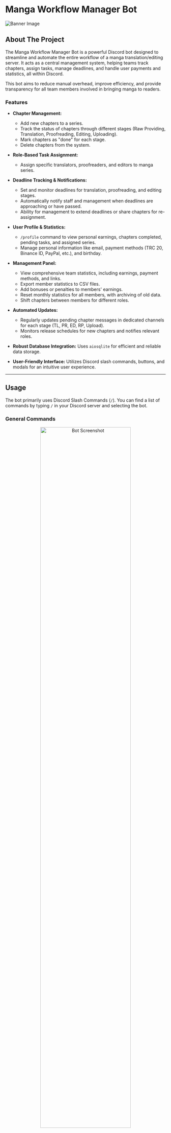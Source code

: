 # Manga Workflow Manager Bot

![Banner Image](https://i.imgur.com/bWDStsx.jpg)

## About The Project

The Manga Workflow Manager Bot is a powerful Discord bot designed to streamline and automate the entire workflow of a manga translation/editing server. It acts as a central management system, helping teams track chapters, assign tasks, manage deadlines, and handle user payments and statistics, all within Discord.

This bot aims to reduce manual overhead, improve efficiency, and provide transparency for all team members involved in bringing manga to readers.

### Features

* **Chapter Management:**
    * Add new chapters to a series.
    * Track the status of chapters through different stages (Raw Providing, Translation, Proofreading, Editing, Uploading).
    * Mark chapters as "done" for each stage.
    * Delete chapters from the system.
      
* **Role-Based Task Assignment:**
    * Assign specific translators, proofreaders, and editors to manga series.
      
* **Deadline Tracking & Notifications:**
    * Set and monitor deadlines for translation, proofreading, and editing stages.
    * Automatically notify staff and management when deadlines are approaching or have passed.
    * Ability for management to extend deadlines or share chapters for re-assignment.
      
* **User Profile & Statistics:**
    * `/profile` command to view personal earnings, chapters completed, pending tasks, and assigned series.
    * Manage personal information like email, payment methods (TRC 20, Binance ID, PayPal, etc.), and birthday.
      
* **Management Panel:**
    * View comprehensive team statistics, including earnings, payment methods, and links.
    * Export member statistics to CSV files.
    * Add bonuses or penalties to members' earnings.
    * Reset monthly statistics for all members, with archiving of old data.
    * Shift chapters between members for different roles.
      
* **Automated Updates:**
    * Regularly updates pending chapter messages in dedicated channels for each stage (TL, PR, ED, RP, Upload).
    * Monitors release schedules for new chapters and notifies relevant roles.
      
* **Robust Database Integration:** Uses `aiosqlite` for efficient and reliable data storage.
* **User-Friendly Interface:** Utilizes Discord slash commands, buttons, and modals for an intuitive user experience.

---


## Usage

The bot primarily uses Discord Slash Commands (`/`). You can find a list of commands by typing `/` in your Discord server and selecting the bot.

### General Commands


<p align="center">
  <img src="bot_screenshots/profile/profile_hub.png" style="width:75%;" alt="Bot Screenshot">
</p>

* `/profile`: View your personal statistics, earnings, and assigned chapters. This command opens an interactive menu with buttons for different profile sections.

---


### Management Commands

**(Requires "Management" role)**

* `/add_series <day> <time> <channel> <role> <site> <raw_link> <drive_link> <rp_money> <tl_money> <pr_money> <ed_money>`: Adds a new manga series to the system.
    * `day`: Release day (e.g., "Monday")
    * `time`: Release time (e.g., "01:00 PM")
    * `channel`: The Discord channel for the series.
    * `role`: The Discord role associated with the series (e.g., `@Manga Title`).
    * `site`: Source website (e.g., "Naver", "Kakao", "Others").
    * `raw_link`: Link to the raw chapters.
    * `drive_link`: Link to the shared drive for the series.
    * `rp_money`, `tl_money`, `pr_money`, `ed_money`: Payment rates for Raw Provider, Translator, Proofreader, and Editor per chapter.
      
* `/delete_series <role>`: Deletes a series from the system.
* `/delete_chapter <chapter_number>`: Deletes a specific chapter from the system.
* `/update_series <role> [day] [time] [channel] [site] [enabled] [raw_link] [drive_link] [rp_money] [tl_money] [pr_money] [ed_money]`: Updates details of an existing series.
* `/series_list`: Lists all series currently tracked by the bot.
* `/add_chapter <chapter_number>`: Adds a new chapter for the current series (used in the series' specific channel). The bot will automatically notify the Raw Provider role.

---

<p align="center">
  <img src="bot_screenshots/done commands/all_done.png" style="width:75%;" alt="Bot Screenshot">
</p>

* `/rp <chapter_number>`: (Raw Provider) Marks a chapter's raw provision as complete. Notifies the assigned translator.
* `/tldone <chapter_number>`: (Translator) Marks a chapter's translation as complete. Notifies the assigned proofreader.
* `/prdone <chapter_number>`: (Proofreader) Marks a chapter's proofreading as complete. Notifies the assigned editor.
* `/eddone <chapter_number>`: (Editor) Marks a chapter's editing as complete. Notifies the uploader role.
* `/udone <chapter_number>`: (Uploader) Marks a chapter's upload as complete.

---
<p align="center">
  <img src="bot_screenshots/assign commands/assign.png" style="width:75%;" alt="Bot Screenshot">
</p>

* `/assign_tl <translator_name>`: Assigns a translator to the current series.
* `/assign_pr <proofreader_name>`: Assigns a proofreader to the current series.
* `/assign_ed <editor_name>`: Assigns an editor to the current series.
---
    
<p align="center">
  <img src="bot_screenshots/deadline/extend_deadline.png" style="width:75%;" alt="Bot Screenshot">
</p>

* `/reschedule_deadline <role> <chapter_number> <extended_hours>`: Force extends the deadline for a specific chapter and role.
  
---  
* `/add_bonus <member_name> <amount>`: Adds a monetary bonus to a member.
* `/add_penalty <member_name> <amount>`: Applies a monetary penalty to a member.
* `/shift_chapter <role> <original_holder> <new_holder> <chapter_number>`: Transfers responsibility for a chapter from one member to another.
* `/add_member <role> <member_name>`: Adds a new member to the bot's system for a specific role (e.g., `translator`, `editors`).
* `/series_info`: Shows detailed information about the current series in the channel.

---

### Profile Management (`/profile`)

<p align="center">
  <img src="bot_screenshots/profile/chapters_overview1.png" style="width:75%;" alt="Bot Screenshot">
</p>

* **`Chapters Overview`**: Shows a list of all chapters you've completed for each series.
---

<p align="center">
  <img src="bot_screenshots/profile/finance_report.png" style="width:75%;" alt="Bot Screenshot">
</p>

* **`Finances`**: Displays your total earnings, bonuses, penalties, and preferred payment method.
---

<p align="center">
  <img src="bot_screenshots/profile/personal_info.png" style="width:75%;" alt="Bot Screenshot">
</p>

* **`Personal Info`**: Allows you to update your email, payment method and link, and birthday.
---

* **`Assigned Series`**: Shows the manga series you are currently assigned to, along with their release schedules.
* **`Pending`**: Lists chapters waiting for your action.
  
---

## Automated Tasks

The bot runs several background tasks to keep the workflow smooth:

<p align="center">
  <img src="bot_screenshots/new release/new_release.png" style="width:75%;" alt="Bot Screenshot">
</p>

* **`check_series_updates`**: Runs every minute to check for new series releases based on their configured day and time. If a new chapter is due, it announces it in the series channel and adds it to the system.
  
---

<p align="center">
  <img src="bot_screenshots/pending/pending2.png" style="width:75%;" alt="Bot Screenshot">
</p>

* **`update_pending_message`**: Periodically updates the pending chapter messages in dedicated channels (e.g., `#pending-translation`, `#pending-proofreading`, `#pending-editing`, `#pending-upload`) to reflect the current status and remaining time until deadlines.
* **`update_pending_rp`**: Similar to `update_pending_message`, but specifically for pending Raw Provider chapters.
---

<p align="center">
  <img src="bot_screenshots/deadline/lost_rights.png" style="width:75%;" alt="Bot Screenshot">
</p>

* **`check_deadline_time`**: Monitors chapter deadlines for translation, proofreading, and editing. If a deadline passes, it notifies management and the assigned member, offering options to extend the deadline or share the chapter for re-assignment to another team member.
---
## Contact

* Discord: punchsamurai
* Project Link: [https://github.com/your-username/your-repo-name](https://github.com/BlueEye2077/discord-manhua-bot)
